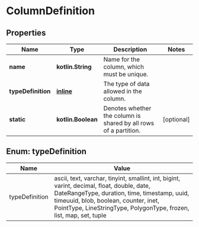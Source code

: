 
# ColumnDefinition

## Properties
Name | Type | Description | Notes
------------ | ------------- | ------------- | -------------
**name** | **kotlin.String** | Name for the column, which must be unique. | 
**typeDefinition** | [**inline**](#TypeDefinitionEnum) | The type of data allowed in the column. | 
**static** | **kotlin.Boolean** | Denotes whether the column is shared by all rows of a partition. |  [optional]


<a name="TypeDefinitionEnum"></a>
## Enum: typeDefinition
Name | Value
---- | -----
typeDefinition | ascii, text, varchar, tinyint, smallint, int, bigint, varint, decimal, float, double, date, DateRangeType, duration, time, timestamp, uuid, timeuuid, blob, boolean, counter, inet, PointType, LineStringType, PolygonType, frozen, list, map, set, tuple



